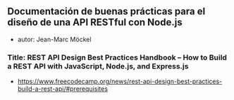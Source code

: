 ## Documentación de buenas prácticas para el diseño de una API RESTful con Node.js
- autor: Jean-Marc Möckel

### Title: REST API Design Best Practices Handbook – How to Build a REST API with JavaScript, Node.js, and Express.js

- https://www.freecodecamp.org/news/rest-api-design-best-practices-build-a-rest-api/#prerequisites